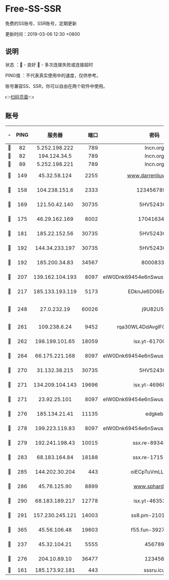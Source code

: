 # Free-SS-SSR

免费的SS账号、SSR账号，定期更新

更新时间：2019-03-06 12:30 +0800

## 说明

状态     ：🙂 - 良好 🙁 - 多次连接失败或连接超时

PING值   ：不代表真实使用中的速度，仅供参考。

账号兼容SS、SSR，你可以自由在两个软件中使用。

👉[扫码页面](https://liesauer.github.io/free-ss-ssr.github.io/)👈

## 账号

|-|PING|服务器|端口|密码|加密方式|区域|
|:----:|:----:|:-----:|-----:|:----:|:----:|:----:|
|🙂|82|5.252.198.222|789|lncn.org|rc4|JP|
|🙂|82|194.124.34.5|789|lncn.org|rc4|JP|
|🙂|89|5.252.198.221|789|lncn.org|rc4|JP|
|🙂|149|45.32.58.124|2255|www.darrenliuwei.com|aes-256-cfb|JP|
|🙂|158|104.238.151.6|2333|12345678900|aes-256-cfb|JP|
|🙂|169|121.50.42.140|30735|5HV52430C|aes-256-cfb|JP|
|🙂|175|46.29.162.169|8002|1704163453|aes-256-cfb|RU|
|🙂|181|185.22.152.56|30735|5HV52430C|aes-256-cfb|RU|
|🙂|192|144.34.233.197|30735|5HV52430C|aes-256-cfb|US|
|🙂|192|185.200.34.83|34567|80008331|aes-256-cfb|US|
|🙂|207|139.162.104.193|8097|eIW0Dnk69454e6nSwuspv9DmS201tQ0D|aes-256-cfb|JP|
|🙂|217|185.133.193.119|5173|EDknJe6D06EoWDaw|aes-256-cfb|US|
|🙂|248|27.0.232.19|60026|j9U82U53|xchacha20-ietf-poly1305|HK|
|🙂|261|109.238.6.24|9452|rqa30WL4DdAvgIFG6Fs3znzTa|aes-256-cfb|FR|
|🙂|262|198.199.101.65|18059|isx.yt-61700807|aes-256-cfb|US|
|🙂|264|66.175.221.168|8097|eIW0Dnk69454e6nSwuspv9DmS201tQ0D|aes-256-cfb|US|
|🙂|270|31.132.38.215|30735|5HV52430C|aes-256-cfb|US|
|🙂|271|134.209.104.143|19696|isx.yt-46968452|aes-256-cfb|SG|
|🙂|271|23.92.25.101|8097|eIW0Dnk69454e6nSwuspv9DmS201tQ0D|aes-256-cfb|US|
|🙂|276|185.134.21.41|11135|edgkeb|aes-256-cfb|GB|
|🙂|278|199.223.119.83|8097|eIW0Dnk69454e6nSwuspv9DmS201tQ0D|aes-256-cfb|US|
|🙂|279|192.241.198.43|10015|ssx.re-89348250|aes-256-cfb|US|
|🙂|283|68.183.164.84|18188|ssx.re-17151822|aes-256-cfb|US|
|🙂|285|144.202.30.204|443|oiECpTuVmLLxk4Ts|aes-256-cfb|US|
|🙂|286|45.76.125.90|8899|www.sphard.com|aes-256-cfb|JP|
|🙂|290|68.183.189.217|12778|isx.yt-46353039|aes-256-cfb|SG|
|🙂|291|157.230.245.121|14003|ss8.pm-21010216|aes-256-cfb|SG|
|🙂|365|45.56.106.48|19603|f55.fun-39271360|aes-256-cfb|US|
|🙂|237|45.32.104.21|5555|456789|aes-256-cfb|SG|
|🙂|276|204.10.89.10|36477|123456|aes-256-cfb|US|
|🙁|161|185.173.92.181|443|sssru.icu|rc4-md5|RU|
